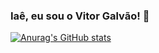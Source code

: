 ### Iaê, eu sou o Vitor Galvão! 👋

[![Anurag's GitHub stats](https://github-readme-stats.vercel.app/api?username=Vapg2015)](https://github.com/Vapg2015/github-readme-stats)
<!--
**Vapg2015/Vapg2015** is a ✨ _special_ ✨ repository because its `README.md` (this file) appears on your GitHub profile.

Here are some ideas to get you started:

- 🔭 I’m currently working on ...
- 🌱 I’m currently learning ...
- 👯 I’m looking to collaborate on ...
- 🤔 I’m looking for help with ...
- 💬 Ask me about ...
- 📫 How to reach me: ...
- 😄 Pronouns: ...
- ⚡ Fun fact: ...
-->
